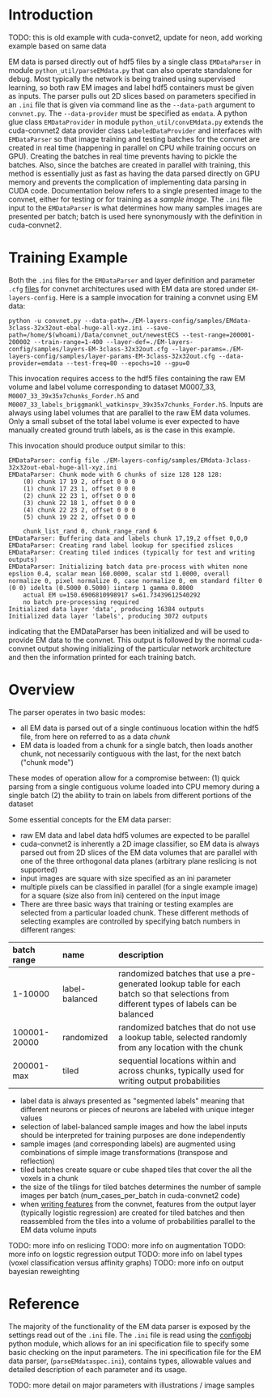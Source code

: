
# Introduction

TODO: this is old example with cuda-convet2, update for neon, add working example based on same data

EM data is parsed directly out of hdf5 files by a single class ``EMDataParser`` in module ``python_util/parseEMdata.py`` that can also operate standalone for debug. Most typically the network is being trained using supervised learning, so both raw EM images and label hdf5 containers must be given as inputs. The parser pulls out 2D slices based on parameters specified in an ``.ini`` file that is given via command line as the ``--data-path`` argument to ``convnet.py``. The ``--data-provider`` must be specified as ``emdata``. A python glue class ``EMDataProvider`` in module ``python_util/convEMdata.py`` extends the cuda-convnet2 data provider class ``LabeledDataProvider`` and interfaces with ``EMDataParser`` so that image training and testing batches for the convnet are created in real time (happening in parallel on CPU while training occurs on GPU). Creating the batches in real time prevents having to pickle the batches. Also, since the batches are created in parallel with training, this method is essentially just as fast as having the data parsed directly on GPU memory and prevents the complication of implementing data parsing in CUDA code. Documentation below refers to a single presented image to the convnet, either for testing or for training as a *sample image*. The ``.ini`` file input to the ``EMDataParser`` is what determines how many samples images are presented per batch; batch is used here synonymously with the definition in cuda-convnet2.

# Training Example

Both the ``.ini`` files for the ``EMDataParser`` and layer definition and parameter ``.cfg`` [files](LayerParams.md) for convnet architectures used with EM data are stored under ``EM-layers-config``.  Here is a sample invocation for training a convnet using EM data:

```
python -u convnet.py --data-path=./EM-layers-config/samples/EMdata-3class-32x32out-ebal-huge-all-xyz.ini --save-path=/home/$(whoami)/Data/convnet_out/newestECS --test-range=200001-200002 --train-range=1-400 --layer-def=./EM-layers-config/samples/layers-EM-3class-32x32out.cfg --layer-params=./EM-layers-config/samples/layer-params-EM-3class-32x32out.cfg --data-provider=emdata --test-freq=80 --epochs=10 --gpu=0
```

This invocation requires access to the hdf5 files containing the raw EM volume and label volume corresponding to dataset M0007_33, ``M0007_33_39x35x7chunks_Forder.h5`` and ``M0007_33_labels_briggmankl_watkinspv_39x35x7chunks_Forder.h5``. Inputs are always using label volumes that are parallel to the raw EM data volumes. Only a small subset of the total label volume is ever expected to have manually created ground truth labels, as is the case in this example.

This invocation should produce output similar to this:
```
EMDataParser: config file ./EM-layers-config/samples/EMdata-3class-32x32out-ebal-huge-all-xyz.ini
EMDataParser: Chunk mode with 6 chunks of size 128 128 128:
	(0) chunk 17 19 2, offset 0 0 0
	(1) chunk 17 23 1, offset 0 0 0
	(2) chunk 22 23 1, offset 0 0 0
	(3) chunk 22 18 1, offset 0 0 0
	(4) chunk 22 23 2, offset 0 0 0
	(5) chunk 19 22 2, offset 0 0 0

	chunk_list_rand 0, chunk_range_rand 6
EMDataParser: Buffering data and labels chunk 17,19,2 offset 0,0,0
EMDataParser: Creating rand label lookup for specified zslices
EMDataParser: Creating tiled indices (typically for test and writing outputs)
EMDataParser: Initializing batch data pre-process with whiten none epslion 0.4, scalar mean 160.0000, scalar std 1.0000, overall normalize 0, pixel normalize 0, case normalize 0, em standard filter 0 (0 0) idelta (0.5000 0.5000) iinterp 1 gamma 0.8000
	actual EM u=150.6906810998917 s=61.73439612540292
	no batch pre-processing required
Initialized data layer 'data', producing 16384 outputs
Initialized data layer 'labels', producing 3072 outputs
```
indicating that the EMDataParser has been initialized and will be used to provide EM data to the convnet. This output is followed by the normal cuda-convnet output showing initializing of the particular network architecture and then the information printed for each training batch.

# Overview

The parser operates in two basic modes:
- all EM data is parsed out of a single continuous location within the hdf5 file, from here on referred to as a data *chunk*
- EM data is loaded from a chunk for a single batch, then loads another chunk, not necessarily contiguous with the last, for the next batch ("chunk mode")

These modes of operation allow for a compromise between:
(1) quick parsing from a single contiguous volume loaded into CPU memory during a single batch
(2) the ability to train on labels from different portions of the dataset

Some essential concepts for the EM data parser:
- raw EM data and label data hdf5 volumes are expected to be parallel
- cuda-convnet2 is inherently a 2D image classifier, so EM data is always parsed out from 2D slices of the EM data volumes that are parallel with one of the three orthogonal data planes (arbitrary plane reslicing is not supported)
- input images are square with size specified as an ini parameter
- multiple pixels can be classified in parallel (for a single example image) for a square (size also from ini) centered on the input image
- There are three basic ways that training or testing examples are selected from a particular loaded chunk. These different methods of selecting examples are controlled by specifying batch numbers in different ranges:

|batch range   | name |description|
|:-------------|:-----|:----------|
| 1-10000      | label-balanced | randomized batches that use a pre-generated lookup table for each batch so that selections from different types of labels can be balanced |
| 100001-20000 | randomized | randomized batches that do not use a lookup table, selected randomly from any location with the chunk |
| 200001-max   | tiled | sequential locations within and across chunks, typically used for writing output probabilities |

- label data is always presented as "segmented labels" meaning that different neurons or pieces of neurons are labeled with unique integer values
- selection of label-balanced sample images and how the label inputs should be interpreted for training purposes are done independently
- sample images (and corresponding labels) are augmented using combinations of simple image transformations (transpose and reflection)
- tiled batches create square or cube shaped tiles that cover the all the voxels in a chunk
- the size of the tilings for tiled batches determines the number of sample images per batch (num_cases_per_batch in cuda-convnet2 code)
- when [writing features](TrainingExample.md) from the convnet, features from the output layer (typically logistic regression) are created for tiled batches and then reassembled from the tiles into a volume of probabilities parallel to the EM data volume inputs

TODO: more info on reslicing
TODO: more info on augmentation
TODO: more info on logstic regression output
TODO: more info on label types (voxel classification versus affinity graphs)
TODO: more info on output bayesian reweighting

# Reference

The majority of the functionality of the EM data parser is exposed by the settings read out of the ``.ini`` file. The ``.ini`` file is read using the [configobj](http://www.voidspace.org.uk/python/articles/configobj.shtml) python module, which allows for an ini specification file to specify some basic checking on the input parameters. The ini specification file for the EM data parser, (``parseEMdataspec.ini``), contains types, allowable values and detailed description of each parameter and its usage.

TODO: more detail on major parameters with illustrations / image samples
